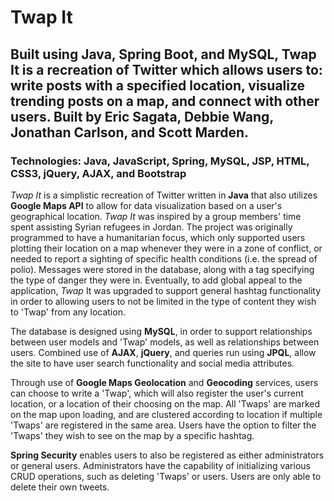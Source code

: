 # Twap It #
## Built using Java, Spring Boot, and MySQL, Twap It is a recreation of Twitter which allows users to: write posts with a specified location, visualize trending posts on a map, and connect with other users. Built by Eric Sagata, Debbie Wang, Jonathan Carlson, and Scott Marden. ##

### Technologies: Java, JavaScript, Spring, MySQL, JSP, HTML, CSS3, jQuery, AJAX, and Bootstrap ###

*Twap It* is a simplistic recreation of Twitter written in **Java** that also utilizes **Google Maps API** to allow for data visualization based on a user's geographical location. *Twap It* was inspired by a group members' time spent assisting Syrian refugees in Jordan. The project was originally programmed to have a humanitarian focus, which only supported users plotting their location on a map whenever they were in a zone of conflict, or needed to report a sighting of specific health conditions (i.e. the spread of polio). Messages were stored in the database, along with a tag specifying the type of danger they were in. Eventually, to add global appeal to the application, *Twap* It was upgraded to support general hashtag functionality in order to allowing users to not be limited in the type of content they wish to 'Twap' from any location.

The database is designed using **MySQL**, in order to support relationships between user models and 'Twap' models, as well as relationships between users. Combined use of **AJAX**, **jQuery**, and queries run using **JPQL**, allow the site to have user search functionality and social media attributes.

Through use of **Google Maps Geolocation** and **Geocoding** services, users can choose to write a 'Twap', which will also register the user's current location, or a location of their choosing on the map. All 'Twaps' are marked on the map upon loading, and are clustered according to location if multiple 'Twaps' are registered in the same area. Users have the option to filter the 'Twaps' they wish to see on the map by a specific hashtag.

**Spring Security** enables users to also be registered as either administrators or general users. Administrators have the capability of initializing various CRUD operations, such as deleting 'Twaps' or users. Users are only able to delete their own tweets.
